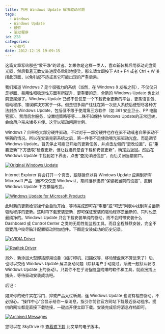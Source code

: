 ```yaml
---
title: 巧用 Windows Update 解决驱动问题
tags:
  - Windows
  - Windows Update
  - 硬件
  - 驱动程序
id: 228
categories:
  - 小技巧
date: 2012-12-19 19:09:15
---
```


<span style="font-size: small;">     这篇文章写给那些“爱干净”的读者。如果你是这样一类人，喜欢新装机后用驱动光盘煲光驱，然后看着无数安装进度条欣慰地傻笑，那么请立即按下 Alt + F4 或者 Ctrl + W 关闭此页面，以免引起不适或其它可能出现的严重后果。</span>

<span style="font-size: small;">     我们知道 Windows 7 是个很强力的系统（当然，在 Windows 8 发布之前），不仅仅只是界面、易用性和稳定性方面有所提升，更重要的是，全新的 Windows Update 也比以前更屌爆了。Windows Update 已经不仅仅是一个下载安全更新的平台，更集语言包、驱动程序、错误解决方案于一体。但是很多用户往往在第一次进入系统后便想尽各种方法封杀 Windows Update，包括但不限于使用第三方软件（如 361 安全卫士、PP 电脑管家）、禁用后台服务，设置组策略等等……殊不知保持 Windows Update的正常运转，会给用户带来诸多方便。这里以驱动问题举例。</span>

<span style="font-size: small;">     Windows 7 自带绝大部分硬件驱动，不过对于一部分硬件也存在驱不动或者自带驱动不够新的情况。所以在安装完新系统之后，第一件事不是使劲喂光驱驱动光盘，而是调节 Windows Update。首先停止可能已开始的更新任务，并点击左侧的“更改设置”，在“重要更新”下方选取“检查更新，但让我选择是否下载和安装更新”，确定后返回。然后在 Windows Update 中找到如下界面，点击“查找详细信息”，而后关闭当前窗口。</span>

<span style="font-size: small;">[![Original Windows Update](http://img.sinosky.org/Created%20by%20D.Y./WU_Old.png)](http://img.sinosky.org/Created%20by%20D.Y./WU_Old.png "Original Windows Update")</span>

<span style="font-size: small;">     Internet Explorer 将会打开一个页面，跟随操作以将 Windows Update 应用到所有 Microsoft 产品（而不仅仅是 Windows），期间推荐选择“保留我当前的设置”，直到 Windows Update 下方横幅改变。</span>

<span style="font-size: small;">[![Windows Update for Microsoft Products](http://img.sinosky.org/Created%20by%20D.Y./WU_WithMS.png)](http://img.sinosky.org/Created%20by%20D.Y./WU_WithMS.png "Windows Update for Microsoft Products")</span>

<span style="font-size: small;">     此时新的更新检查操作会自动开始，等待完成即可在“重要”或“可选”列表中找到有关最新驱动程序的更新。这时再下载安装更新，即可保证安装的驱动程序是最新的，同时也是最纯净的。Windows Update 只会下载安装单纯的驱动，而不会附带安装什么 Dashboard 或 Control Center 之类的无用性能监视工具。而且全程静默安装，完全不需要用户绞尽脑汁配置驱动附加组件。下图是安装成功的历史记录。</span>

<span style="font-size: small;">[![nVIDIA Driver](http://img.sinosky.org/Created%20by%20D.Y./WU_nVIDIA.png)](http://img.sinosky.org/Created%20by%20D.Y./WU_nVIDIA.png "nVIDIA Driver")</span>

<span style="font-size: small;">[![Realtek Driver](http://img.sinosky.org/Created%20by%20D.Y./WU_Realtek.png)](http://img.sinosky.org/Created%20by%20D.Y./WU_Realtek.png "Realtek Driver")</span>

<span style="font-size: small;">     另外，新添加大型即插即用设备（如打印机、扫描仪等，移动硬盘就不算进来了）后，也可以交给 Windows Update 解决驱动问题（除非用户手动跳过，系统一般默认获取 Windows Update 上的驱动）。只要你不在乎设备随盘附赠的软件和工具，就直接插上插头，等待驱动安装成功吧。</span>

<span style="font-size: small;"> </span>

<span style="font-size: small;"> </span>

<span style="font-size: small;">     后记： </span>

<span style="font-size: small;">     如果你的硬件实在冷门，抑或产品太过新潮，连 Windows Update 也没有相应驱动，不必担心。“操作中心”会显示给你一条消息，指引你前往官方网站下载最近驱动程序。提供的网址都是直接下载链接，一键点开便立即下载。安装完成后将消息存档即可。</span>

<span style="font-size: small;">[![Archived Messages](http://img.sinosky.org/Created%20by%20D.Y./WU_Arc.png)](http://img.sinosky.org/Created%20by%20D.Y./WU_Arc.png "Archived Messages")</span>

<span style="font-size: small;"> </span>

<span style="font-size: small;">     您可以在 SkyDrive 中 [查看或下载](https://skydrive.live.com/redir?resid=9F05F85D43FB3B74!339&amp;authkey=!AA8DzRbjFz7haso) 此文章的电子版本。</span>